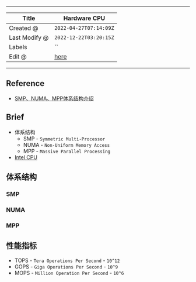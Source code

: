 -----

| Title         | Hardware CPU                                       |
| ------------- | -------------------------------------------------- |
| Created @     | `2022-04-27T07:14:09Z`                             |
| Last Modify @ | `2022-12-22T03:20:15Z`                             |
| Labels        | \`\`                                               |
| Edit @        | [here](https://github.com/junxnone/xwiki/issues/2) |

-----

## Reference

  - [SMP、NUMA、MPP体系结构介绍](https://www.cnblogs.com/yubo/archive/2010/04/23/1718810.html)

## Brief

  - 体系结构
      - SMP - `Symmetric Multi-Processor`
      - NUMA - `Non-Uniform Memory Access`
      - MPP - `Massive Parallel Processing`
  - [Intel CPU](/Intel_CPU)

## 体系结构

### SMP

### NUMA

### MPP

## 性能指标

  - TOPS - `Tera Operations Per Second` - `10^12`
  - GOPS - `Giga Operations Per Second` - `10^9`
  - MOPS - `Million Operation Per Second` - `10^6`

